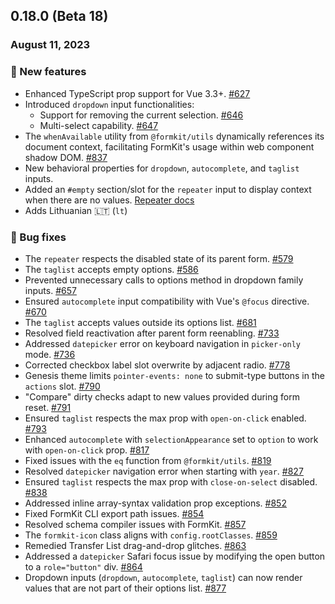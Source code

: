 ## 0.18.0 (Beta 18)

### August 11, 2023

### 💪 New features

- Enhanced TypeScript prop support for Vue 3.3+. [#627](https://github.com/formkit/formkit/issues/627)
- Introduced `dropdown` input functionalities:
  - Support for removing the current selection. [#646](https://github.com/formkit/formkit/issues/646)
  - Multi-select capability. [#647](https://github.com/formkit/formkit/issues/647)
- The `whenAvailable` utility from `@formkit/utils` dynamically references its document context, facilitating FormKit's usage within web component shadow DOM. [#837](https://github.com/formkit/formkit/issues/837)
- New behavioral properties for `dropdown`, `autocomplete`, and `taglist` inputs.
- Added an `#empty` section/slot for the `repeater` input to display context when there are no values. [Repeater docs](https://formkit.com/inputs/repeater#empty-state)
- Adds Lithuanian 🇱🇹 (`lt`)

### 🐛 Bug fixes

- The `repeater` respects the disabled state of its parent form. [#579](https://github.com/formkit/formkit/issues/579)
- The `taglist` accepts empty options. [#586](https://github.com/formkit/formkit/issues/586)
- Prevented unnecessary calls to options method in dropdown family inputs. [#657](https://github.com/formkit/formkit/issues/657)
- Ensured `autocomplete` input compatibility with Vue's `@focus` directive. [#670](https://github.com/formkit/formkit/issues/670)
- The `taglist` accepts values outside its options list. [#681](https://github.com/formkit/formkit/issues/681)
- Resolved field reactivation after parent form reenabling. [#733](https://github.com/formkit/formkit/issues/733)
- Addressed `datepicker` error on keyboard navigation in `picker-only` mode. [#736](https://github.com/formkit/formkit/issues/736)
- Corrected checkbox label slot overwrite by adjacent radio. [#778](https://github.com/formkit/formkit/issues/778)
- Genesis theme limits `pointer-events: none` to submit-type buttons in the `actions` slot. [#790](https://github.com/formkit/formkit/issues/790)
- "Compare" dirty checks adapt to new values provided during form reset. [#791](https://github.com/formkit/formkit/issues/791)
- Ensured `taglist` respects the max prop with `open-on-click` enabled. [#793](https://github.com/formkit/formkit/issues/793)
- Enhanced `autocomplete` with `selectionAppearance` set to `option` to work with `open-on-click` prop. [#817](https://github.com/formkit/formkit/issues/817)
- Fixed issues with the `eq` function from `@formkit/utils`. [#819](https://github.com/formkit/formkit/issues/819)
- Resolved `datepicker` navigation error when starting with `year`. [#827](https://github.com/formkit/formkit/issues/827)
- Ensured `taglist` respects the max prop with `close-on-select` disabled. [#838](https://github.com/formkit/formkit/issues/838)
- Addressed inline array-syntax validation prop exceptions. [#852](https://github.com/formkit/formkit/issues/852)
- Fixed FormKit CLI export path issues. [#854](https://github.com/formkit/formkit/issues/854)
- Resolved schema compiler issues with FormKit. [#857](https://github.com/formkit/formkit/issues/857)
- The `formkit-icon` class aligns with `config.rootClasses`. [#859](https://github.com/formkit/formkit/issues/859)
- Remedied Transfer List drag-and-drop glitches. [#863](https://github.com/formkit/formkit/issues/863)
- Addressed a `datepicker` Safari focus issue by modifying the open button to a `role="button"` div. [#864](https://github.com/formkit/formkit/issues/864)
- Dropdown inputs (`dropdown`, `autocomplete`, `taglist`) can now render values that are not part of their options list. [#877](https://github.com/formkit/formkit/issues/877)
